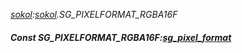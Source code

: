 _[sokol](../../modules/sokol/sokol-module.md):[sokol](../../modules/sokol/sokol-module.md).SG\_PIXELFORMAT\_RGBA16F_
##### Const SG\_PIXELFORMAT\_RGBA16F:[sg_pixel_format](../../modules/sokol/sokol-sg_pixel_format.md)
